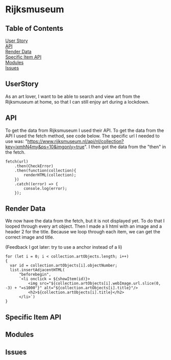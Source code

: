 # Rijksmuseum

## Table of Contents  
[User Story](#UserStory)  
[API](#API)  
[Render Data](#Render)  
[Specific Item API](#SpecificItemAPI)  
[Modules](#Modules)  
[Issues](#Issues)

## UserStory <a name="UserStory">
As an art lover, I want to be able to search and view art from the Rijksmuseum at home, so that I can still enjoy art during a lockdown.

## API <a name="API">
To get the data from Rijksmuseum I used their API. To get the data from the API I used the fetch method, see code below. The specific url I needed to use was: "https://www.rijksmuseum.nl/api/nl/collection?key=ixmhN4my&ps=10&imgonly=true". I then got the data from the "then" in the fetch. 
  
```
fetch(url)
    .then(CheckError)
    .then(function(collection){
        renderHTML(collection);
    })
    .catch((error) => {
        console.log(error);
    });
```
  
## Render Data <a name="Render">
We now have the data from the fetch, but it is not displayed yet. To do that I looped through every art object. Then I made a li html with an image and a header 2 for the title. Because we loop through each item, we can get the correct image and title. 
  
(Feedback I got later: try to use a anchor instead of a li)
  
```
for (let i = 0; i < collection.artObjects.length; i++) 
{
  var id = collection.artObjects[i].objectNumber;
  list.insertAdjacentHTML(
      "beforebegin",
      `<li onclick = ${showItem(id)}>
          <img src="${collection.artObjects[i].webImage.url.slice(0, -3) + "=s1000"}" alt="${collection.artObjects[i].title}"/>
          <h2>${collection.artObjects[i].title}</h2>
      </li>`)
}
```

## Specific Item API <a name="SpecificItemAPI">
  
## Modules <a name="Modules">

  
## Issues <a name="Issues">

